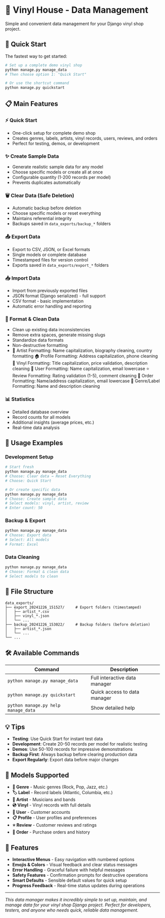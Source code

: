 # 🎵 Vinyl House - Data Management

Simple and convenient data management for your Django vinyl shop project.

## 🚀 Quick Start

The fastest way to get started:

```bash
# Set up a complete demo vinyl shop
python manage.py manage_data
# Then choose option 1: "Quick Start"

# Or use the shortcut command
python manage.py quickstart
```

## 📋 Main Features

### ⚡ Quick Start
- One-click setup for complete demo shop
- Creates genres, labels, artists, vinyl records, users, reviews, and orders
- Perfect for testing, demos, or development

### ✨ Create Sample Data
- Generate realistic sample data for any model
- Choose specific models or create all at once
- Configurable quantity (1-200 records per model)
- Prevents duplicates automatically

### 🗑️ Clear Data (Safe Deletion)
- Automatic backup before deletion
- Choose specific models or reset everything
- Maintains referential integrity
- Backups saved in `data_exports/backup_*` folders

### 📤 Export Data
- Export to CSV, JSON, or Excel formats
- Single models or complete database
- Timestamped files for version control
- Exports saved in `data_exports/export_*` folders

### 📥 Import Data
- Import from previously exported files
- JSON format (Django serialized) - full support
- CSV format - basic implementation
- Automatic error handling and reporting

### 🧹 Format & Clean Data
- Clean up existing data inconsistencies
- Remove extra spaces, generate missing slugs
- Standardize data formats
- Non-destructive formatting
- 🧹 Artist Formatting: Name capitalization, biography cleaning, country formatting
🏠 Profile Formatting: Address capitalization, phone cleaning
🎵 Vinyl Formatting: Title capitalization, price validation, description cleaning
👤 User Formatting: Name capitalization, email lowercase
⭐ Review Formatting: Rating validation (1-5), comment cleaning
🛒 Order Formatting: Name/address capitalization, email lowercase
🎵 Genre/Label Formatting: Name and description cleaning

### 📊 Statistics
- Detailed database overview
- Record counts for all models
- Additional insights (average prices, etc.)
- Real-time data analysis

## 🎯 Usage Examples

### Development Setup
```bash
# Start fresh
python manage.py manage_data
# Choose: Clear data → Reset Everything
# Choose: Quick Start

# Or create specific data
python manage.py manage_data
# Choose: Create sample data
# Select models: vinyl, artist, review
# Enter count: 50
```

### Backup & Export
```bash
python manage.py manage_data
# Choose: Export data
# Select: All models
# Format: Excel
```

### Data Cleaning
```bash
python manage.py manage_data
# Choose: Format & clean data
# Select models to clean
```

## 📁 File Structure

```
data_exports/
├── export_20241226_151527/     # Export folders (timestamped)
│   ├── artist_*.csv
│   ├── vinyl_*.json
│   └── ...
├── backup_20241226_153022/     # Backup folders (before deletion)
│   ├── artist_*.json
│   └── ...
└── ...
```

## 🛠️ Available Commands

| Command | Description |
|---------|-------------|
| `python manage.py manage_data` | Full interactive data manager |
| `python manage.py quickstart` | Quick access to data manager |
| `python manage.py help manage_data` | Show detailed help |

## 💡 Tips

- **Testing**: Use Quick Start for instant test data
- **Development**: Create 20-50 records per model for realistic testing
- **Demos**: Use 50-100 records for impressive demonstrations
- **Backup First**: Always backup before clearing production data
- **Export Regularly**: Export data before major changes

## 🔧 Models Supported

- **🎵 Genre** - Music genres (Rock, Pop, Jazz, etc.)
- **🏷️ Label** - Record labels (Atlantic, Columbia, etc.)
- **🎤 Artist** - Musicians and bands
- **💿 Vinyl** - Vinyl records with full details
- **👤 User** - Customer accounts
- **📋 Profile** - User profiles and preferences
- **⭐ Review** - Customer reviews and ratings
- **🛒 Order** - Purchase orders and history

## 🎨 Features

- **Interactive Menus** - Easy navigation with numbered options
- **Emojis & Colors** - Visual feedback and clear status messages
- **Error Handling** - Graceful failure with helpful messages
- **Safety Features** - Confirmation prompts for destructive operations
- **Smart Defaults** - Sensible default values for quick setup
- **Progress Feedback** - Real-time status updates during operations

---

*This data manager makes it incredibly simple to set up, maintain, and manage data for your vinyl shop Django project. Perfect for developers, testers, and anyone who needs quick, reliable data management.*
